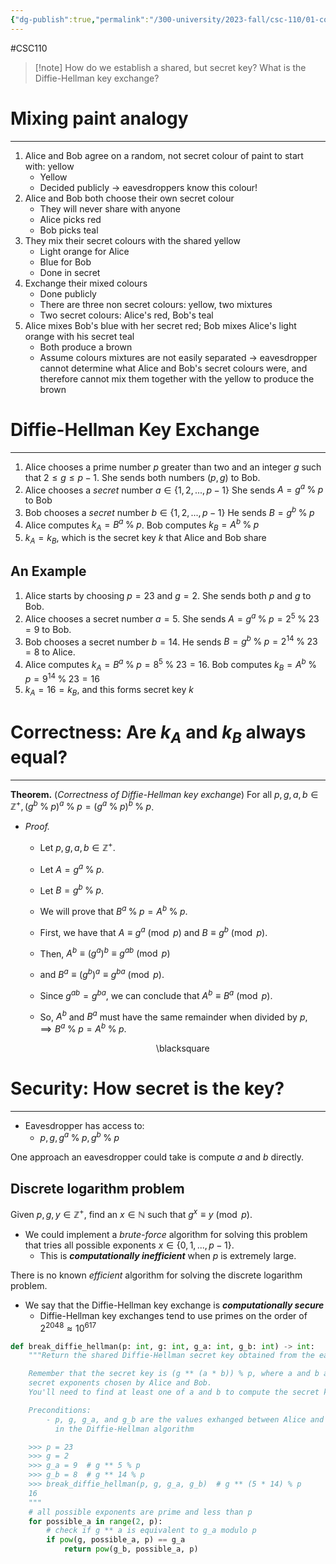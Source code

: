 ```yaml
---
{"dg-publish":true,"permalink":"/300-university/2023-fall/csc-110/01-course-notes/9-analyzing-algorithm-running-time/8-3-computing-shared-secret-keys/","created":"2023-10-26T22:39:00.527-04:00","updated":"2023-11-16T23:15:45.168-05:00"}
---
```


#CSC110 

> [!note] How do we establish a shared, but secret key?
> What is the Diffie-Hellman key exchange?

# Mixing paint analogy

---

1. Alice and Bob agree on a random, not secret colour of paint to start with: yellow
	- Yellow
	- Decided publicly $\rightarrow$ eavesdroppers know this colour!
2. Alice and Bob both choose their own secret colour
	- They will never share with anyone
	- Alice picks red
	- Bob picks teal
3. They mix their secret colours with the shared yellow
	- Light orange for Alice
	- Blue for Bob
	- Done in secret
4. Exchange their mixed colours
	- Done publicly
	- There are three non secret colours: yellow, two mixtures
	- Two secret colours: Alice's red, Bob's teal
5. Alice mixes Bob's blue with her secret red; Bob mixes Alice's light orange with his secret teal
	- Both produce a brown
	- Assume colours mixtures are not easily separated $\rightarrow$ eavesdropper cannot determine what Alice and Bob's secret colours were, and therefore cannot mix them together with the yellow to produce the brown

# Diffie-Hellman Key Exchange

---

1. Alice chooses a prime number $p$ greater than two and an integer $g$ such that $2 \leq g \leq p - 1$. She sends both numbers $(p, g)$ to Bob.
2. Alice chooses a *secret* number $a \in \{1,2,...,p-1\}$
   She sends $A = g^{a} \;\%\; p$ to Bob
3. Bob chooses a *secret* number $b \in \{1,2,...,p - 1\}$
   He sends $B = g^{b} \;\%\; p$
4. Alice computes $k_{A} = B^{a} \;\%\; p$.
   Bob computes $k_{B} = A^{b} \;\%\; p$
5. $k_{A} = k_{B}$, which is the secret key $k$ that Alice and Bob share

## An Example

1. Alice starts by choosing $p = 23$ and $g = 2$.
   She sends both $p$ and $g$ to Bob.
2. Alice chooses a secret number $a = 5$.
   She sends $A = g^{a} \;\%\; p = 2^{5} \;\%\; 23 = 9$ to Bob.
3. Bob chooses a secret number $b = 14$.
   He sends $B = g^{b} \;\%\; p = 2^{14} \;\%\; 23 = 8$ to Alice.
4. Alice computes $k_{A} = B^{a} \;\%\; p = 8^{5} \;\%\; 23 = 16$.
   Bob computes $k_{B} = A^{b} \;\%\; p = 9^{14} \;\%\; 23 = 16$
5. $k_{A} = 16 = k_{B}$, and this forms secret key $k$

# Correctness: Are $k_{A}$ and $k_{B}$ always equal?
---

**Theorem.** (*Correctness of Diffie-Hellman key exchange*)
For all $p, g, a, b \in \mathbb{Z}^{+}, (g^{b} \;\%\; p)^{a} \;\%\; p = (g^{a} \;\%\; p)^{b} \;\%\; p$.

- *Proof.*
	- Let $p, g, a, b \in \mathbb{Z}^{+}$.
	- Let $A = g^{a} \;\%\; p$.
	- Let $B = g^{b}\;\%\; p$.
	- We will prove that $B^{a} \;\%\; p = A^{b} \;\%\; p$.
	- First, we have that $A \equiv g^{a} \pmod{p}$ and $B \equiv g^{b} \pmod{p}$.
	- Then, $A^{b} \equiv (g^{a})^{b} \equiv g^{ab} \pmod{p}$
	- and $B^{a} \equiv (g^{b})^{a} \equiv g^{ba} \pmod{p}$.
	- Since $g^{ab} = g^{ba}$, we can conclude that $A^{b} \equiv B^{a} \pmod{p}$.
	- So, $A^{b}$ and $B^{a}$ must have the same remainder when divided by $p$,
	  $\implies B^{a} \;\%\; p = A^{b} \;\%\; p$.
	  
	  <div class="right-align"> <span class="math display">\blacksquare</span> </div>

# Security: How secret is the key?

---

- Eavesdropper has access to:
	- $p, g, g^{a} \;\%\; p, g^{b} \;\%\; p$

One approach an eavesdropper could take is compute $a$ and $b$ directly.

## Discrete logarithm problem

Given $p, g, y \in \mathbb{Z}^{+}$, find an $x \in \mathbb{N}$ such that $g^{x} \equiv y \pmod{p}$.
- We could implement a *brute-force* algorithm for solving this problem that tries all possible exponents $x \in \{0, 1, ..., p - 1\}$.
	- This is ***computationally inefficient*** when $p$ is extremely large.

There is no known *efficient* algorithm for solving the discrete logarithm problem.
- We say that the Diffie-Hellman key exchange is ***computationally secure***
	- Diffie-Hellman key exchanges tend to use primes on the order of $2^{2048} \approx 10^{617}$

```Python
def break_diffie_hellman(p: int, g: int, g_a: int, g_b: int) -> int:
    """Return the shared Diffie-Hellman secret key obtained from the eavesdropped information.

    Remember that the secret key is (g ** (a * b)) % p, where a and b are the
    secret exponents chosen by Alice and Bob.
    You'll need to find at least one of a and b to compute the secret key.

    Preconditions:
        - p, g, g_a, and g_b are the values exhanged between Alice and Bob
          in the Diffie-Hellman algorithm

    >>> p = 23
    >>> g = 2
    >>> g_a = 9  # g ** 5 % p
    >>> g_b = 8  # g ** 14 % p
    >>> break_diffie_hellman(p, g, g_a, g_b)  # g ** (5 * 14) % p
    16
    """
    # all possible exponents are prime and less than p
    for possible_a in range(2, p):
	    # check if g ** a is equivalent to g_a modulo p
	    if pow(g, possible_a, p) == g_a
		    return pow(g_b, possible_a, p)
```
